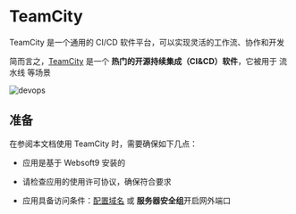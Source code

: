 # TeamCity

TeamCity 是一个通用的 CI/CD 软件平台，可以实现灵活的工作流、协作和开发

简而言之，[TeamCity](https://www.jetbrains.com.cn/en-us/teamcity/) 是一个 **热门的开源持续集成（CI&CD）软件**，它被用于 流水线  等场景


![devops](https://libs.websoft9.com/Websoft9/DocsPicture/zh/teamcity/teamcity-gui-websoft9.webp)


## 准备

在参阅本文档使用 TeamCity 时，需要确保如下几点：

- 应用是基于 Websoft9 安装的

- 请检查应用的使用许可协议，确保符合要求

- 应用具备访问条件：[配置域名](./guide/appsetdomain) 或 **服务器安全组**开启网外端口